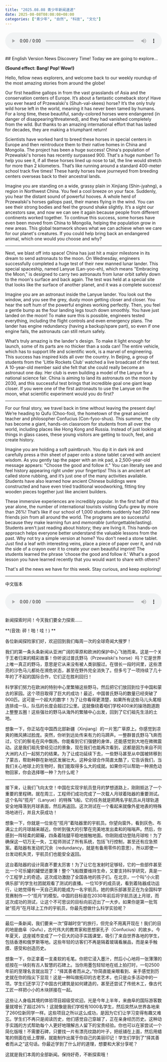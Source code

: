 ```yaml
---
title: "2025.08.08 青少年新闻速递"
date: 2025-08-08T08:08:08+08:00
categories: ["青少年", "自然", "科技", "文化"]
---
```

<audio controls style="width: 100%; max-width: 900px; margin: 1.5em 0; display: block;">
<source src="/mp3/teen_news/20250808.en.mp3" type="audio/mpeg">
</audio>
## English Version
News Discovery Time! Today we are going to explore...

**(Sound effect: Bang! Pop! Wow!)**

Hello, fellow news explorers, and welcome back to our weekly roundup of the most amazing stories from around the globe!

Our first headline gallops in from the vast grasslands of Asia and the conservation centers of Europe. It’s about a fantastic comeback story! Have you ever heard of Przewalski's (Shuh-val-skees) horse? It’s the only truly wild horse left in the world, meaning it has never been tamed by humans. For a long time, these beautiful, sandy-colored horses were endangered (in danger of disappearing/threatened), and they had vanished completely from the wild. But thanks to an amazing international effort that has lasted for decades, they are making a triumphant return!

Scientists have worked hard to breed these horses in special centers in Europe and then reintroduce them to their native homes in China and Mongolia. The project has been a huge success! China's population of Przewalski's horses has recently surpassed 900. That's a huge number! To help you see it, if all these horses lined up nose to tail, the line would stretch for more than 2 kilometers. That’s like running around a standard 400-meter school track five times! These hardy horses have journeyed from breeding centers overseas back to their ancestral lands.

Imagine you are standing on a wide, grassy plain in Xinjiang (Shin-jyahng), a region in Northwest China. You feel a cool breeze on your face. Suddenly, you hear the distant sound of powerful hooves. A whole herd of Przewalski's horses gallops past, their manes flying in the wind. You can see their strong bodies and feel the ground shake slightly. It’s a sight our ancestors saw, and now we can see it again because people from different continents worked together. To continue this success, some horses have even been moved from China to Mongolia, helping the population grow in new areas. This global teamwork shows what we can achieve when we care for our planet's creatures. If you could help bring back an endangered animal, which one would you choose and why?

***

Next, we blast off into space! China has just hit a major milestone in its dream to send astronauts to the moon. On Wednesday, engineers successfully completed a huge test of their new manned lunar lander. This special spaceship, named Lanyue (Lan-yoo-eh), which means "Embracing the Moon," is designed to carry two astronauts from lunar orbit safely down to the moon's surface and back again. The test was held at a special site that looks like the surface of another planet, and it was a complete success!

Imagine you are an astronaut inside the Lanyue lander. You look out the window, and you see the grey, dusty moon getting closer and closer. You hear the soft hum of the powerful engines working perfectly. Then, you feel a gentle bump as the four landing legs touch down smoothly. You have just landed on the moon! To make sure this is possible, engineers tested everything, including the flight controls and even emergency plans. The lander has engine redundancy (having a backup/spare part), so even if one engine fails, the astronauts can still return safely.

What’s truly amazing is the lander's design. To make it light enough for launch, some of its parts are no thicker than a soda can! The entire vehicle, which has to support life and scientific work, is a marvel of engineering. This success has inspired kids all over the country. In Beijing, a group of students from the 'Little Rockets Club' watched a live broadcast of the test. A 10-year-old member said she felt that she could really become an astronaut one day. Her club is even building a model of the Lanyue for a national science fair. China is aiming to land its astronauts on the moon by 2030, and this successful test brings that incredible goal one giant leap closer. If you were one of the first astronauts to use the Lanyue on the moon, what scientific experiment would you do first?

***

For our final story, we travel back in time without leaving the present day! We’re heading to Qufu (Choo-foo), the hometown of the great ancient teacher and philosopher Confucius (Con-fyoo-shus). This summer, the city has become a giant, hands-on classroom for students from all over the world, including places like Hong Kong and Russia. Instead of just looking at things in glass cases, these young visitors are getting to touch, feel, and create history.

Imagine you are holding a soft paintbrush. You dip it in dark ink and carefully press a thin sheet of paper onto a stone tablet carved with ancient wisdom. As you gently tap the paper with an ink pad, a 2,500-year-old message appears: "Choose the good and follow it." You can literally see and feel history appearing right under your fingertips! This is an ancient art called stone rubbing, and it’s just one of the many activities available. Students have also learned how ancient Chinese buildings were constructed and have even tried traditional woodworking, fitting tiny wooden pieces together just like ancient builders.

These immersive experiences are incredibly popular. In the first half of this year alone, the number of international tourists visiting Qufu grew by more than 26%! That’s like if our school of 1,000 students suddenly had 260 new friends join from all around the world. The programs are so successful because they make learning fun and *memorable* (unforgettable/lasting). Students aren't just reading about history; they are living it. This hands-on approach helps everyone better understand the valuable lessons from the past. Why not try a simple version at home? You don't need a stone tablet. Just find a leaf with interesting veins, place a piece of paper over it, and rub the side of a crayon over it to create your own beautiful imprint! The students learned the phrase 'choose the good and follow it.' What's a good lesson you have learned recently that you would want to share with others?

That's all the news we have for this week. Stay curious, and keep exploring!

  ---
  中文版本
<audio controls style="width: 100%; max-width: 900px; margin: 1.5em 0; display: block;">
    <source src="/mp3/teen_news/20250808.cn.mp3"
  type="audio/mpeg">
  </audio>
  新闻探索时间！今天我们要全力探索……

**(音效: 砰！啪！哇！) **

各位新闻探险家们好，欢迎回到我们每周一次的全球奇闻大搜罗！

我们的第一条头条新闻从亚洲广阔的草原和欧洲的保护中心飞驰而来。这是一个关于王者归来的精彩故事！你听说过普氏野马（Przewalski's horse）吗？它是世界上唯一真正的野马，意思是它从来没有被人类驯服过。在很长一段时间里，这些漂亮的沙色马儿都处在濒危状态，甚至在野外完全消失了。但多亏了一项持续了几十年的了不起的国际合作，它们正在胜利回归！

科学家们努力在欧洲的特别中心里繁殖这些野马，然后把它们放回到位于中国和蒙古的家园。这个项目取得了巨大的成功！最近，中国普氏野马的数量已经突破了900匹。这可是一个超大的数字！为了让你看得更清楚，如果所有这些马儿头尾相连排成一队，队伍的长度会超过2公里。这就像绕着咱们学校400米的操场跑道跑上整整五圈！这些强壮的野马从海外的繁殖中心出发，回到了它们祖先生活的土地。

想象一下，你正站在中国西北部新疆（Xinjiang）的一片宽广草原上。你感觉到凉爽的微风拂过脸庞。突然，你听到远处传来有力的马蹄声。一整群普氏野马飞奔而过，它们的鬃毛在风中飘扬。你能看到它们强健的身体，还能感觉到大地在微微震动。这是我们祖先曾经见过的景象，现在我们也能再次看到，这都是因为来自不同大洲的人们一起努力的结果。为了让成功延续下去，一些野马甚至从中国被转移到了蒙古，帮助种群在新地区发展壮大。这种全球合作简直太酷了，它告诉我们，当我们关心地球上的生物时，我们能取得多么大的成就。如果你可以帮助一种濒危动物回家，你会选择哪一种？为什么呢？

***

接下来，让我们飞向太空！中国在实现宇航员登月的梦想道路上，刚刚抵达了一个重要的里程碑。就在周三，工程师们成功完成了一次载人月球着陆器的重要测试。这个名叫“揽月”（Lanyue）的特殊飞船，它的任务就是把两名宇航员从月球轨道安全地降落到月球表面，然后再返回。这次测试在一个看起来就像外星地表的特殊场地进行，并且大获成功！

想象一下，你就是一位坐在“揽月”着陆器里的宇航员。你望向窗外，看到灰色、布满尘土的月球越来越近。你听到强大的引擎在完美地发出柔和的嗡嗡声。然后，你感到一阵轻柔的颠簸，四条着陆腿平稳地接触地面。你刚刚成功登陆月球啦！为了确保这一切万无一失，工程师测试了所有系统，包括飞行控制，甚至还有应急预案。着陆器有发动机冗余（redundancy，就是有备用零件的意思），所以即使一台发动机失灵，宇航员们也能安全返回。

这台着陆器的设计简直不要太厉害！为了让它在发射时足够轻，它的一些部件甚至比一个可乐罐的罐壁还要薄！整个飞船既要维持生命，又要支持科学研究，真是一个工程学上的奇迹。这次成功激励了全国各地的孩子们。在北京，一个叫“小火箭俱乐部”的学生社团就观看了测试的直播。一位10岁的成员说，看到着陆器成功运行，让她觉得有一天自己真的能成为一名宇航员。她的俱乐部甚至正在为全国科学竞赛制作一个“揽月”的模型。中国的目标是在2030年前后将宇航员送上月球，而这次成功的测试，让这个不可思议的目标向前迈出了一大步。如果你是第一批驾驶“揽月”在月球上工作的宇航员，你最先想做什么科学实验呢？

***

最后一条新闻，我们要来一次“穿越时空”的旅行，但完全不用离开现在！我们的目的地是曲阜（Qufu），古代伟大的教育家和思想家孔子（Confucius）的故乡。今年夏天，这座城市变成了一个巨大的动手实践课堂，吸引了来自世界各地的学生，包括香港和俄罗斯等地。这些年轻的访客们不再是隔着玻璃看展品，而是亲手触摸、感受和创造历史。

想象一下，你正拿着一支柔软的毛笔。你把它浸入墨汁，然后小心地将一张薄薄的纸按在一块刻有古人智慧的石碑上。当你用墨包轻轻地在纸上拍打时，一句2500年前的至理名言就出现了：“择其善者而从之。”你简直能亲眼看到、亲手感觉到历史就在你的指尖下显现！这是一种叫做拓印的古老艺术，也只是众多活动中的一项。学生们还学习了中国古代建筑是如何建造的，甚至还尝试了传统木工，像古代工匠一样把小小的木块拼接在一起。

这些让人身临其境的体验项目超级受欢迎。光是今年上半年，来曲阜的国际游客数量就增长了超过26%！这就像是我们学校有1000名学生，然后突然从世界各地来了260位新同学一样。这些项目之所以这么成功，是因为它们让学习变得有趣又难忘。学生们不再只是阅读历史，他们感觉自己穿越了，正在亲身经历历史。这种动手实践的方式帮助每个人更好地理解古人留下的宝贵经验。你也可以在家尝试一个简化版哦！不需要石碑，只要找一片有漂亮纹路的叶子，把纸铺在上面，然后用蜡笔的侧面在纸上摩擦，就能制作出属于你自己的美丽印记！学生们学到了“择其善者而从之”这句话。你最近学到了什么好的道理，想要和大家分享呢？

这就是我们本周的全部新闻。保持好奇，不断探索哦！